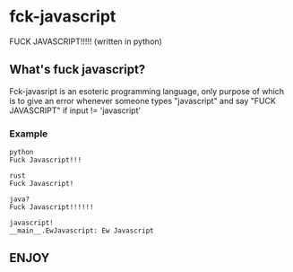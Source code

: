 # fck-javascript

FUCK JAVASCRIPT!!!!! (written in python)

## What's fuck javascript?

Fck-javasript is an esoteric programming language, only purpose of which is to give an error whenever someone types "javascript" and say "FUCK JAVASCRIPT" if input != 'javascript'

### Example

```fck-javascript
python
Fuck Javascript!!!

rust
Fuck Javascript!

java?
Fuck Javascript!!!!!!

javascript!
__main__.EwJavascript: Ew Javascript
```

## ENJOY
